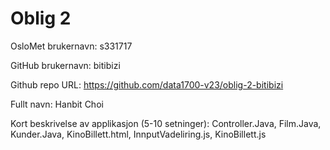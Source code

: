 Oblig 2
=======
OsloMet brukernavn: s331717

GitHub brukernavn: bitibizi

Github repo URL: https://github.com/data1700-v23/oblig-2-bitibizi

Fullt navn: Hanbit Choi

Kort beskrivelse av applikasjon (5-10 setninger):
Controller.Java, Film.Java, Kunder.Java, KinoBillett.html, InnputVadeliring.js, KinoBillett.js
